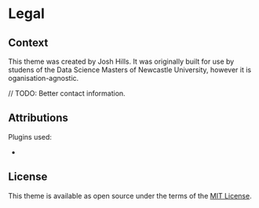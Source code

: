 # Legal

## Context

This theme was created by Josh Hills. It was originally built for use by studens of the Data Science Masters of Newcastle University, however it is oganisation-agnostic.

// TODO: Better contact information.

## Attributions

Plugins used:

- 

## License

This theme is available as open source under the terms of the [MIT License](https://opensource.org/licenses/MIT).